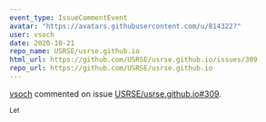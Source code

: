 ```yaml
---
event_type: IssueCommentEvent
avatar: "https://avatars.githubusercontent.com/u/814322?"
user: vsoch
date: 2020-10-21
repo_name: USRSE/usrse.github.io
html_url: https://github.com/USRSE/usrse.github.io/issues/309
repo_url: https://github.com/USRSE/usrse.github.io
---
```


<a href='https://github.com/vsoch' target='_blank'>vsoch</a> commented on issue <a href='https://github.com/USRSE/usrse.github.io/issues/309' target='_blank'>USRSE/usrse.github.io#309</a>.

<small>Let